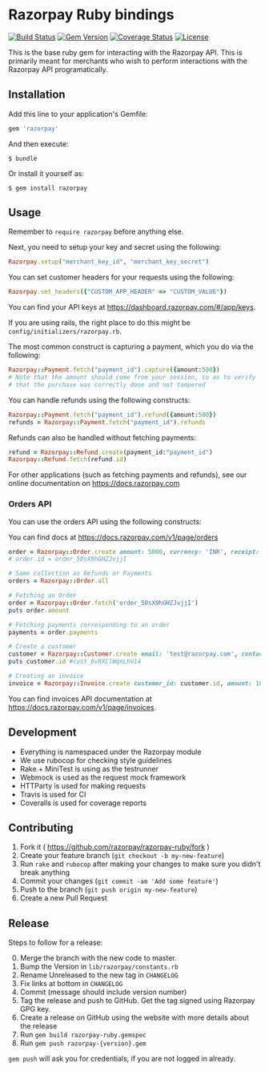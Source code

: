 # Razorpay Ruby bindings

[![Build Status](https://travis-ci.org/razorpay/razorpay-ruby.svg?branch=master)](https://travis-ci.org/razorpay/razorpay-ruby) [![Gem Version](https://badge.fury.io/rb/razorpay.svg)](http://badge.fury.io/rb/razorpay) [![Coverage Status](https://coveralls.io/repos/github/Razorpay/razorpay-ruby/badge.svg?branch=coveralls)](https://coveralls.io/github/Razorpay/razorpay-ruby?branch=coveralls) [![License](http://img.shields.io/:license-mit-blue.svg)](http://doge.mit-license.org)

This is the base ruby gem for interacting with the Razorpay API. This is primarily meant for merchants who wish to perform interactions with the Razorpay API programatically.

## Installation

Add this line to your application's Gemfile:

```rb
gem 'razorpay'
```

And then execute:

    $ bundle

Or install it yourself as:

    $ gem install razorpay

## Usage

Remember to `require razorpay` before anything else.

Next, you need to setup your key and secret using the following:

```rb
Razorpay.setup("merchant_key_id", "merchant_key_secret")
```

You can set customer headers for your requests using the following:
```rb
Razorpay.set_headers({"CUSTOM_APP_HEADER" => "CUSTOM_VALUE"})
```

You can find your API keys at <https://dashboard.razorpay.com/#/app/keys>.

If you are using rails, the right place to do this might be `config/initializers/razorpay.rb`.

The most common construct is capturing a payment, which you do via the following:

```rb
Razorpay::Payment.fetch("payment_id").capture({amount:500})
# Note that the amount should come from your session, so as to verify
# that the purchase was correctly done and not tampered
```

You can handle refunds using the following constructs:

```rb
Razorpay::Payment.fetch("payment_id").refund({amount:500})
refunds = Razorpay::Payment.fetch("payment_id").refunds
```

Refunds can also be handled without fetching payments:
```rb
refund = Razorpay::Refund.create(payment_id:"payment_id")
Razorpay::Refund.fetch(refund.id)
```

For other applications (such as fetching payments and refunds),
see our online documentation on <https://docs.razorpay.com>

### Orders API

You can use the orders API using the following constructs:

You can find docs at <https://docs.razorpay.com/v1/page/orders>

```rb
order = Razorpay::Order.create amount: 5000, currency: 'INR', receipt: 'TEST'
# order.id = order_50sX9hGHZJvjjI

# Same collection as Refunds or Payments
orders = Razorpay::Order.all

# Fetching an Order
order = Razorpay::Order.fetch('order_50sX9hGHZJvjjI')
puts order.amount

# Fetching payments corresponding to an order
payments = order.payments

# Create a customer
customer = Razorpay::Customer.create email: 'test@razorpay.com', contact: '9876543210'
puts customer.id #cust_6vRXClWqnLhV14

# Creating an invoice
invoice = Razorpay::Invoice.create customer_id: customer.id, amount: 100, currency: 'INR', description: 'Test description', type: 'link'
```

You can find invoices API documentation at <https://docs.razorpay.com/v1/page/invoices>.

## Development

- Everything is namespaced under the Razorpay module
- We use rubocop for checking style guidelines
- Rake + MiniTest is using as the testrunner
- Webmock is used as the request mock framework
- HTTParty is used for making requests
- Travis is used for CI
- Coveralls is used for coverage reports

## Contributing

1. Fork it ( https://github.com/razorpay/razorpay-ruby/fork )
2. Create your feature branch (`git checkout -b my-new-feature`)
3. Run `rake` and `rubocop` after making your changes to make sure you didn't break anything
4. Commit your changes (`git commit -am 'Add some feature'`)
5. Push to the branch (`git push origin my-new-feature`)
6. Create a new Pull Request

## Release

Steps to follow for a release:

0. Merge the branch with the new code to master.
1. Bump the Version in `lib/razorpay/constants.rb`
2. Rename Unreleased to the new tag in `CHANGELOG`
3. Fix links at bottom in `CHANGELOG`
4. Commit (message should include version number)
5. Tag the release and push to GitHub. Get the tag signed using Razorpay GPG key.
6. Create a release on GitHub using the website with more details about the release
7. Run `gem build razorpay-ruby.gemspec`
8. Run `gem push razorpay-{version}.gem`

`gem push` will ask you for credentials, if you are not logged in already.
